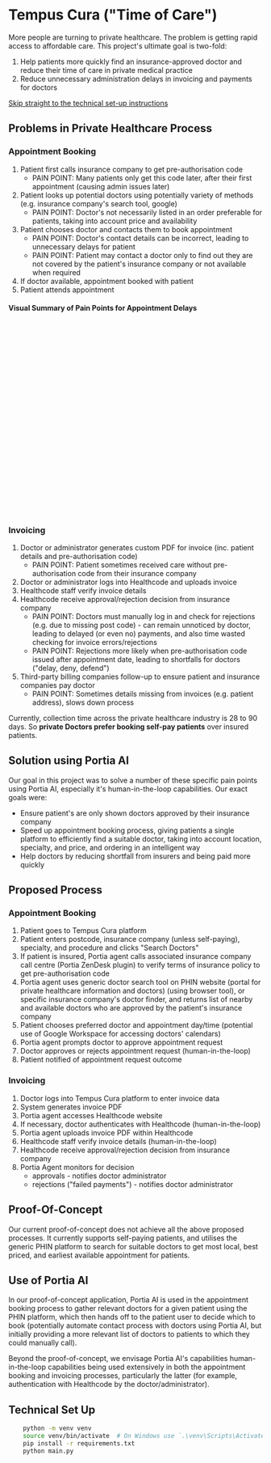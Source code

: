 # Tempus Cura ("Time of Care")
More people are turning to private healthcare. The problem is getting rapid access to affordable care. This project's ultimate goal is two-fold:
1. Help patients more quickly find an insurance-approved doctor and reduce their time of care in private medical practice
2. Reduce unnecessary administration delays in invoicing and payments for doctors

<a href="#technical-set-up">Skip straight to the technical set-up instructions</a>

## Problems in Private Healthcare Process
### Appointment Booking
1. Patient first calls insurance company to get pre-authorisation code
    * PAIN POINT: Many patients only get this code later, after their first appointment (causing admin issues later)
2. Patient looks up potential doctors using potentially variety of methods (e.g. insurance company's search tool, google)
    * PAIN POINT: Doctor's not necessarily listed in an order preferable for patients, taking into account price and availability
3. Patient chooses doctor and contacts them to book appointment
    * PAIN POINT: Doctor's contact details can be incorrect, leading to unnecessary delays for patient
    * PAIN POINT: Patient may contact a doctor only to find out they are not covered by the patient's insurance company or not available when required
4. If doctor available, appointment booked with patient
5. Patient attends appointment

#### Visual Summary of Pain Points for Appointment Delays
<?xml version="1.0" encoding="utf-8" standalone="yes"?>
<!DOCTYPE svg PUBLIC "-//W3C//DTD SVG 1.1//EN" "http://www.w3.org/Graphics/SVG/1.1/DTD/svg11.dtd">
<svg width="894" height="672" viewBox="0 0 894 672" style="fill:none;stroke:none;fill-rule:evenodd;clip-rule:evenodd;stroke-linecap:round;stroke-linejoin:round;stroke-miterlimit:1.5;" version="1.1" xmlns="http://www.w3.org/2000/svg" xmlns:xlink="http://www.w3.org/1999/xlink"><style class="text-font-style fontImports" data-font-family="Shantell Sans">@import url('https://fonts.googleapis.com/css2?family=Shantell+Sans:wght@300..800&amp;display=block');</style><rect id="" x="0" y="0" width="894" height="672" style="fill: #ffffff;"></rect><g id="items" style="isolation: isolate"><g id="blend" style="mix-blend-mode: normal"><g id="g-root-tf_18eg6fg140n08z-fill" data-item-order="-600768"><g id="tf_18eg6fg140n08z-fill" stroke="none" fill="#ffffff"><g><path d="M -0.000214 0L 893.999786 0L 893.999786 672L -0.000214 672Z"></path></g></g></g><g id="g-root-sy_4_cu_18hkjv0140k93i-fill" data-item-order="-377561" transform="translate(589.9996337890625, 380.011962890625)"></g><g id="g-root-sy_3_cu_qqx0gc140k8av-fill" data-item-order="-377557" transform="translate(589.9996337890625, 146)"></g><g id="g-root-sy_2_cu_909h1o140k7i8-fill" data-item-order="-377553" transform="translate(325.99957275390625, 379.99798583984375)"></g><g id="g-root-sy_1_cu_1lua0ek140k9op-fill" data-item-order="-377549" transform="translate(325.99957275390625, 146)"></g><g id="g-root-sy_0_cu_143mgzw140k8w2-fill" data-item-order="-377546" transform="translate(709.9996337890625, 289.9996337890625)"><g id="sy_0_cu_143mgzw140k8w2-fill" stroke="none" fill="#ffffff"><g><path d="M 24.440976 173.852336C 19.857976 164.112336 9.999976 137.992336 9.999976 93.474336C 9.999976 50.532336 19.171976 24.708336 23.934976 14.192336C 25.467976 10.808336 29.134976 9.241336 32.670976 10.355336C 42.075976 13.318336 61.681976 20.789336 84.423976 36.956336C 111.181976 55.977336 134.216976 81.301336 140.984976 89.014336C 142.207976 90.408336 142.364976 92.403336 141.244976 93.882336C 138.129976 97.996336 130.614976 106.367336 116.801976 113.455336L 132.539976 113.455336C 133.970976 113.455336 134.774976 115.038336 133.882976 116.160336C 128.268976 123.220336 111.324976 142.742336 84.423976 158.381336C 59.929976 172.621336 40.388976 176.660336 31.670976 177.802336C 28.609976 178.203336 25.757976 176.651336 24.440976 173.852336ZM 77.764976 95.682336C 87.979976 95.682336 96.260976 87.379336 96.260976 77.137336C 96.260976 66.895336 87.979976 58.592336 77.764976 58.592336C 67.549976 58.592336 59.268976 66.895336 59.268976 77.137336C 59.268976 87.379336 67.549976 95.682336 77.764976 95.682336ZM 74.242946 77.136336C 74.242987 79.087208 75.820301 80.668699 77.766017 80.668699C 79.711733 80.668699 81.289047 79.087208 81.289047 77.136339C 81.289047 75.185471 79.711733 73.603979 77.766017 73.603979C 75.820301 73.603979 74.242987 75.185471 74.242987 77.136339"></path></g></g></g><g id="g-root-sy_0_cu_1_qssfpo140k7b7-fill" data-item-order="-377544" transform="translate(14, 277.999755859375)"><g id="sy_0_cu_1_qssfpo140k7b7-fill" stroke="none" fill="#ffffff"><g><path d="M 76.372184 41.008244C 50.965684 22.519244 29.057284 13.958244 18.516484 10.554244C -8.304016 1.893244 36.423884 97.486244 40.539484 105.747244L 40.539484 106.255244C 36.510384 114.515244 -8.241236 210.089244 18.516484 201.448244C 29.057284 198.044244 50.965684 189.484244 76.372184 170.994244C 109.078584 147.191244 126.841584 112.514244 129.614584 106.811244C 129.869584 106.287244 129.869584 105.721244 129.614584 105.197244C 126.841584 99.493244 109.079584 64.811244 76.372184 41.008244Z"></path></g></g></g><g id="g-root-sy_0_cu_2_4lox3g140k9os-fill" data-item-order="-377542" transform="translate(132.52157592773438, 368)"><g id="sy_0_cu_2_4lox3g140k9os-fill" stroke="none" fill="#ffffff"><g><path d="M 587.478003 22L 587.478003 10L 266.879003 10L 10.000003 13L 11.483003 16L 10.000003 19L 267.207003 22L 587.478003 22Z"></path></g></g></g><g id="g-root-tx_analyzin_dikvik140loga-fill" data-item-order="0" transform="translate(139.99954223632812, 26)"><g id="tx_analyzin_dikvik140loga-fill" stroke="none" fill="#484848"><g><text style="font: bold 25px &quot;Shantell Sans&quot;, cursive; white-space: pre;" font-weight="bold" font-size="25px" font-family="'Shantell Sans', cursive"><tspan x="16.67" y="44.88" dominant-baseline="ideographic">Analyzing Patient Delays in Finding Doctors</tspan></text></g></g></g><g id="g-root-tx_insuranc_1d0iff0140lnnl-fill" data-item-order="0" transform="translate(109.99957275390625, 122)"><g id="tx_insuranc_1d0iff0140lnnl-fill" stroke="none" fill="#484848"><g><text style="font: 20px &quot;Shantell Sans&quot;, cursive; white-space: pre;" font-size="20px" font-family="'Shantell Sans', cursive"><tspan x="21.94" y="35" dominant-baseline="ideographic">Insurance Approval </tspan><tspan x="140.09" y="59" dominant-baseline="ideographic">Process</tspan></text></g></g></g><g id="g-root-tx_appointm_1hbc4uk140lngj-fill" data-item-order="0" transform="translate(445.9996032714844, 122)"><g id="tx_appointm_1hbc4uk140lngj-fill" stroke="none" fill="#484848"><g><text style="font: 20px &quot;Shantell Sans&quot;, cursive; white-space: pre;" font-size="20px" font-family="'Shantell Sans', cursive"><tspan x="16.05" y="35" dominant-baseline="ideographic">Appointment </tspan><tspan x="36.42" y="59" dominant-baseline="ideographic">Scheduling</tspan></text></g></g></g><g id="g-root-tx_timewast_1lw5fnw140k8p1-fill" data-item-order="0" transform="translate(685.9996337890625, 146)"><g id="tx_timewast_1lw5fnw140k8p1-fill" stroke="none" fill="#484848"><g><text style="font: 20px &quot;Shantell Sans&quot;, cursive; white-space: pre;" font-size="20px" font-family="'Shantell Sans', cursive"><tspan x="36.24" y="34.99" dominant-baseline="ideographic">Time wasted </tspan><tspan x="48.56" y="59" dominant-baseline="ideographic">finding an </tspan><tspan x="11.92" y="83" dominant-baseline="ideographic">appointment with </tspan><tspan x="31.9" y="107" dominant-baseline="ideographic">an insurance-</tspan><tspan x="18.3" y="131.01" dominant-baseline="ideographic">approved doctor</tspan></text></g></g></g><g id="g-root-tx_delaysin_hx5fgs140lm9s-fill" data-item-order="0" transform="translate(145.99957275390625, 206)"><g id="tx_delaysin_hx5fgs140lm9s-fill" stroke="none" fill="#484848"><g><text style="font: 20px &quot;Shantell Sans&quot;, cursive; white-space: pre;" font-size="20px" font-family="'Shantell Sans', cursive"><tspan x="13.89" y="35" dominant-baseline="ideographic">Delays in obtaining </tspan><tspan x="106.35" y="59" dominant-baseline="ideographic">approvals</tspan></text></g></g></g><g id="g-root-tx_ineffici_dcc4ng140lmve-fill" data-item-order="0" transform="translate(409.9996032714844, 206)"><g id="tx_ineffici_dcc4ng140lmve-fill" stroke="none" fill="#484848"><g><text style="font: 20px &quot;Shantell Sans&quot;, cursive; white-space: pre;" font-size="20px" font-family="'Shantell Sans', cursive"><tspan x="15.28" y="35" dominant-baseline="ideographic">Inefficient booking </tspan><tspan x="123.4" y="59" dominant-baseline="ideographic">systems</tspan></text></g></g></g><g id="g-root-tx_limitedn_1cz9h8s140llhj-fill" data-item-order="0" transform="translate(169.99957275390625, 290)"><g id="tx_limitedn_1cz9h8s140llhj-fill" stroke="none" fill="#484848"><g><text style="font: 20px &quot;Shantell Sans&quot;, cursive; white-space: pre;" font-size="20px" font-family="'Shantell Sans', cursive"><tspan x="15.45" y="35" dominant-baseline="ideographic">Limited network of </tspan><tspan x="31.37" y="59" dominant-baseline="ideographic">approved doctors</tspan></text></g></g></g><g id="g-root-tx_lackofce_1cu9ojw140lm2p-fill" data-item-order="0" transform="translate(433.9996032714844, 290)"><g id="tx_lackofce_1cu9ojw140lm2p-fill" stroke="none" fill="#484848"><g><text style="font: 20px &quot;Shantell Sans&quot;, cursive; white-space: pre;" font-size="20px" font-family="'Shantell Sans', cursive"><tspan x="14.55" y="35" dominant-baseline="ideographic">Lack of centralized </tspan><tspan x="97.65" y="59" dominant-baseline="ideographic">scheduling</tspan></text></g></g></g><g id="g-root-tx_shortnot_hteky4140lo98-fill" data-item-order="0" transform="translate(193.99957275390625, 410)"><g id="tx_shortnot_hteky4140lo98-fill" stroke="none" fill="#484848"><g><text style="font: 20px &quot;Shantell Sans&quot;, cursive; white-space: pre;" font-size="20px" font-family="'Shantell Sans', cursive"><tspan x="22.89" y="35" dominant-baseline="ideographic">Short notice for </tspan><tspan x="36.05" y="59" dominant-baseline="ideographic">available slots</tspan></text></g></g></g><g id="g-root-tx_difficul_93duh8140k7wu-fill" data-item-order="0" transform="translate(409.9996032714844, 410)"><g id="tx_difficul_93duh8140k7wu-fill" stroke="none" fill="#484848"><g><text style="font: 20px &quot;Shantell Sans&quot;, cursive; white-space: pre;" font-size="20px" font-family="'Shantell Sans', cursive"><tspan x="15.1" y="35" dominant-baseline="ideographic">Difficulty in accessing </tspan><tspan x="58.78" y="59" dominant-baseline="ideographic">price information</tspan></text></g></g></g><g id="g-root-tx_highdema_1cxe1zg140lmh9-fill" data-item-order="0" transform="translate(169.99957275390625, 494)"><g id="tx_highdema_1cxe1zg140lmh9-fill" stroke="none" fill="#484848"><g><text style="font: 20px &quot;Shantell Sans&quot;, cursive; white-space: pre;" font-size="20px" font-family="'Shantell Sans', cursive"><tspan x="11.86" y="35" dominant-baseline="ideographic">High demand for </tspan><tspan x="44.33" y="59" dominant-baseline="ideographic">appointments</tspan></text></g></g></g><g id="g-root-tx_variedpr_1d2duoc140k8hz-fill" data-item-order="0" transform="translate(385.9996032714844, 494)"><g id="tx_variedpr_1d2duoc140k8hz-fill" stroke="none" fill="#484848"><g><text style="font: 20px &quot;Shantell Sans&quot;, cursive; white-space: pre;" font-size="20px" font-family="'Shantell Sans', cursive"><tspan x="22.54" y="35" dominant-baseline="ideographic">Varied pricing across </tspan><tspan x="134.66" y="59" dominant-baseline="ideographic">providers</tspan></text></g></g></g><g id="g-root-tx_doctorav_hva07g140ln9i-fill" data-item-order="0" transform="translate(121.99957275390625, 590)"><g id="tx_doctorav_hva07g140ln9i-fill" stroke="none" fill="#484848"><g><text style="font: 20px &quot;Shantell Sans&quot;, cursive; white-space: pre;" font-size="20px" font-family="'Shantell Sans', cursive"><tspan x="20.03" y="35" dominant-baseline="ideographic">Doctor Availability</tspan></text></g></g></g><g id="g-root-tx_pricecom_9599qk140k6x4-fill" data-item-order="0" transform="translate(397.9996032714844, 590)"><g id="tx_pricecom_9599qk140k6x4-fill" stroke="none" fill="#484848"><g><text style="font: 20px &quot;Shantell Sans&quot;, cursive; white-space: pre;" font-size="20px" font-family="'Shantell Sans', cursive"><tspan x="22.25" y="35" dominant-baseline="ideographic">Price Comparison</tspan></text></g></g></g><g id="g-root-tf_18eg6fg140n08z-stroke" data-item-order="-600768"></g><g id="g-root-sy_4_cu_18hkjv0140k93i-stroke" data-item-order="-377561" transform="translate(589.9996337890625, 380.011962890625)"><g id="sy_4_cu_18hkjv0140k93i-stroke" fill="none" stroke-linecap="round" stroke-linejoin="round" stroke-miterlimit="4" stroke="#484848" stroke-width="2"><g><path d="M 33.849976 147.988007C 37.849976 148.288007 41.849976 147.488007 45.849976 147.988007M 58.249976 63.988007C 62.149976 63.788007 66.349976 62.888007 70.249976 63.988007M 10.049976 231.988007C 13.949976 232.388007 18.049976 231.188007 22.049976 231.988007C 27.049976 212.588007 33.349976 193.588007 38.749976 174.288007C 44.249976 154.288007 49.049976 134.088007 56.049976 114.488007C 61.649976 98.688007 65.949976 82.388007 70.049976 65.988007C 74.749976 47.188007 80.249976 28.488007 86.249976 9.988007"></path><path d="M 33.850976 147.988007L 45.850976 147.988007M 58.200976 63.988007L 70.200976 63.988007M 9.999976 231.988007L 21.999976 231.988007L 86.259976 10.000007"></path></g></g></g><g id="g-root-sy_3_cu_qqx0gc140k8av-stroke" data-item-order="-377557" transform="translate(589.9996337890625, 146)"><g id="sy_3_cu_qqx0gc140k8av-stroke" fill="none" stroke-linecap="round" stroke-linejoin="round" stroke-miterlimit="4" stroke="#484848" stroke-width="2"><g><path d="M 33.849976 94C 37.849976 93.9 41.949976 93.2 45.849976 94M 58.149976 178C 61.949976 179.3 66.249976 177.6 70.149976 178M 10.049976 10C 13.949976 10.5 18.149976 11.1 22.049976 10C 26.949976 26.2 32.949976 42.2 36.149976 58.8C 39.049976 73.9 44.649976 88.3 48.949976 103C 53.349976 118.3 59.349976 133.1 62.149976 148.8C 64.949976 164.3 69.949976 179.4 75.349976 194.3C 79.849976 206.6 83.949976 219.1 86.249976 232"></path><path d="M 33.846976 94L 45.846976 94M 58.195976 178L 70.195976 178M 9.999976 10L 21.999976 10L 86.264976 232.006"></path></g></g></g><g id="g-root-sy_2_cu_909h1o140k7i8-stroke" data-item-order="-377553" transform="translate(325.99957275390625, 379.99798583984375)"><g id="sy_2_cu_909h1o140k7i8-stroke" fill="none" stroke-linecap="round" stroke-linejoin="round" stroke-miterlimit="4" stroke="#484848" stroke-width="2"><g><path d="M 33.850006 148.002014C 37.850006 147.402014 41.950006 147.302014 45.850006 148.002014M 58.250006 64.002014C 62.150006 64.402014 66.350006 64.902014 70.250006 64.002014M 10.050006 232.002014C 13.750006 230.602014 18.050006 231.502014 22.050006 232.002014C 29.150006 213.402014 32.750006 193.702014 38.550006 174.702014C 43.950006 157.302014 47.450006 139.402014 53.750006 122.402014C 60.150006 105.102014 62.550006 86.502014 69.050006 69.302014C 76.450006 50.102014 79.150006 29.302014 86.250006 10.002014"></path><path d="M 33.852006 148.002014L 45.852006 148.002014M 58.201006 64.002014L 70.201006 64.002014M 10.000006 232.002014L 22.000006 232.002014L 86.264006 10.000014"></path></g></g></g><g id="g-root-sy_1_cu_1lua0ek140k9op-stroke" data-item-order="-377549" transform="translate(325.99957275390625, 146)"><g id="sy_1_cu_1lua0ek140k9op-stroke" fill="none" stroke-linecap="round" stroke-linejoin="round" stroke-miterlimit="4" stroke="#484848" stroke-width="2"><g><path d="M 33.850006 94C 37.850006 94 41.850006 93.6 45.850006 94M 58.250006 178C 62.050006 177 66.350006 178.9 70.250006 178M 10.050006 10C 13.950006 10.3 17.950006 10.1 22.050006 10C 28.650006 28.5 33.550006 47.6 38.450006 66.7C 42.850006 84 49.450006 100.6 53.250006 118C 57.750006 138.2 65.850006 157.4 70.450006 177.5C 74.750006 196 81.750006 213.7 86.250006 232"></path><path d="M 33.852006 94L 45.852006 94M 58.201006 178L 70.201006 178M 10.000006 10L 22.000006 10L 86.265006 232.006"></path></g></g></g><g id="g-root-sy_0_cu_143mgzw140k8w2-stroke" data-item-order="-377546" transform="translate(709.9996337890625, 289.9996337890625)"><g id="sy_0_cu_143mgzw140k8w2-stroke" fill="none" stroke-linecap="round" stroke-linejoin="round" stroke-miterlimit="4" stroke="#484848" stroke-width="4"><g><path d="M 24.449976 173.900336C 19.449976 164.300336 11.449976 138.000336 10.049976 93.500336C 9.349976 72.900336 13.649976 56.400336 14.849976 43.200336C 16.149976 29.000336 21.349976 19.600336 23.949976 14.200336C 25.549976 10.800336 29.049976 9.600336 32.649976 10.400336C 42.349976 12.400336 61.449976 21.100336 84.449976 37.000336C 97.149976 45.700336 109.049976 55.900336 118.349976 65.500336C 128.949976 76.200336 137.049976 85.300336 140.949976 89.000336C 142.349976 90.300336 142.649976 92.600336 141.249976 93.900336C 137.449976 97.400336 130.049976 105.400336 116.849976 113.500336C 122.049976 113.800336 127.349976 113.900336 132.549976 113.500336C 133.949976 113.300336 134.949976 115.200336 133.849976 116.200336C 127.049976 122.100336 111.449976 142.900336 84.449976 158.400336C 59.849976 172.400336 40.449976 177.400336 31.649976 177.800336C 28.549976 178.000336 26.249976 176.400336 24.449976 173.900336M 77.749976 95.700336C 87.949976 95.700336 96.349976 87.400336 96.249976 77.100336C 96.249976 66.900336 87.849976 59.900336 77.749976 58.600336C 67.649976 57.300336 60.049976 66.900336 59.249976 77.100336C 58.549976 87.400336 67.749976 97.600336 77.749976 95.700336M 74.249976 77.100336C 73.949976 79.100336 75.849976 80.600336 77.749976 80.700336C 79.749976 80.800336 80.649976 79.000336 81.249976 77.100336C 81.949976 75.300336 79.649976 74.200336 77.749976 73.600336C 75.949976 73.000336 74.349976 75.200336 74.249976 77.100336"></path><path d="M 24.440976 173.852336C 19.857976 164.112336 9.999976 137.992336 9.999976 93.474336C 9.999976 50.532336 19.171976 24.708336 23.934976 14.192336C 25.467976 10.808336 29.134976 9.241336 32.670976 10.355336C 42.075976 13.318336 61.681976 20.789336 84.423976 36.956336C 111.181976 55.977336 134.216976 81.301336 140.984976 89.014336C 142.207976 90.408336 142.364976 92.403336 141.244976 93.882336C 138.129976 97.996336 130.614976 106.367336 116.801976 113.455336L 132.539976 113.455336C 133.970976 113.455336 134.774976 115.038336 133.882976 116.160336C 128.268976 123.220336 111.324976 142.742336 84.423976 158.381336C 59.929976 172.621336 40.388976 176.660336 31.670976 177.802336C 28.609976 178.203336 25.757976 176.651336 24.440976 173.852336ZM 77.764976 95.682336C 87.979976 95.682336 96.260976 87.379336 96.260976 77.137336C 96.260976 66.895336 87.979976 58.592336 77.764976 58.592336C 67.549976 58.592336 59.268976 66.895336 59.268976 77.137336C 59.268976 87.379336 67.549976 95.682336 77.764976 95.682336ZM 74.242946 77.136336C 74.242987 79.087208 75.820301 80.668699 77.766017 80.668699C 79.711733 80.668699 81.289047 79.087208 81.289047 77.136339C 81.289047 75.185471 79.711733 73.603979 77.766017 73.603979C 75.820301 73.603979 74.242987 75.185471 74.242987 77.136339"></path></g></g><g id="sy_0_cu_143mgzw140k8w2-stroke" fill="none" stroke-linecap="round" stroke-linejoin="round" stroke-miterlimit="4" stroke="#484848" stroke-width="4"><g><path d="M 34.349976 146.500336C 25.649976 131.500336 23.049976 114.400336 21.049976 97.600336C 18.749976 78.200336 26.249976 59.200336 34.349976 40.900336"></path><path d="M 34.333976 146.459336C 16.539976 113.641336 16.555976 73.693336 34.379976 40.887336"></path></g></g></g><g id="g-root-sy_0_cu_1_qssfpo140k7b7-stroke" data-item-order="-377544" transform="translate(14, 277.999755859375)"><g id="sy_0_cu_1_qssfpo140k7b7-stroke" fill="none" stroke-linecap="round" stroke-linejoin="round" stroke-miterlimit="4" stroke="#484848" stroke-width="4"><g><path d="M 76.349584 41.000244C 50.549584 23.100244 29.349584 12.700244 18.549584 10.600244C 8.449584 8.600244 7.549584 18.300244 12.249584 33.200244C 16.249584 45.800244 22.149584 61.900244 27.249584 76.000244C 32.749584 91.100244 39.349584 102.900244 40.549584 105.700244C 40.549584 105.900244 40.549584 106.100244 40.549584 106.300244C 38.549584 110.000244 29.349584 132.900244 19.949584 154.600244C 9.049584 180.000244 4.249584 206.500244 18.549584 201.400244C 28.949584 197.800244 50.849584 189.400244 76.349584 171.000244C 93.049584 159.000244 104.249584 142.700244 114.649584 131.500244C 124.749584 120.600244 128.149584 109.500244 129.649584 106.800244C 129.849584 106.300244 129.749584 105.800244 129.649584 105.200244C 128.949584 102.200244 124.149584 92.600244 115.349584 81.400244C 105.749584 69.300244 93.949584 52.700244 76.349584 41.000244"></path><path d="M 76.372184 41.008244C 50.965684 22.519244 29.057284 13.958244 18.516484 10.554244C -8.304016 1.893244 36.423884 97.486244 40.539484 105.747244L 40.539484 106.255244C 36.510384 114.515244 -8.241236 210.089244 18.516484 201.448244C 29.057284 198.044244 50.965684 189.484244 76.372184 170.994244C 109.078584 147.191244 126.841584 112.514244 129.614584 106.811244C 129.869584 106.287244 129.869584 105.721244 129.614584 105.197244C 126.841584 99.493244 109.079584 64.811244 76.372184 41.008244Z"></path></g></g><g id="sy_0_cu_1_qssfpo140k7b7-stroke" fill="none" stroke-linecap="round" stroke-linejoin="round" stroke-miterlimit="4" stroke="#484848" stroke-width="4"><g><path d="M 22.249584 16.500244C 31.149584 19.000244 48.249584 28.700244 70.049584 45.000244C 86.049584 57.000244 96.049584 74.300244 104.249584 86.100244C 111.049584 96.000244 113.849584 104.200244 114.349584 105.600244C 114.349584 105.700244 114.449584 105.800244 114.349584 106.000244C 114.349584 106.200244 114.349584 106.300244 114.349584 106.400244C 113.949584 108.100244 107.449584 118.000244 100.249584 132.300244C 94.349584 144.200244 83.749584 157.300244 70.049584 167.000244C 47.849584 182.700244 31.049584 192.500244 22.249584 195.500244"></path><path d="M 22.273384 16.467244C 30.982984 19.660244 49.085184 27.690244 70.077784 45.035244C 98.336584 68.382244 113.093584 102.668244 114.306584 105.566244C 114.367584 105.711244 114.388584 105.844244 114.388584 106.001244L 114.388584 106.001244C 114.388584 106.159244 114.367584 106.291244 114.306584 106.436244C 113.093584 109.335244 98.336584 143.620244 70.077784 166.968244C 49.085184 184.312244 30.982984 192.343244 22.273384 195.536244"></path></g></g></g><g id="g-root-sy_0_cu_2_4lox3g140k9os-stroke" data-item-order="-377542" transform="translate(132.52157592773438, 368)"><g id="sy_0_cu_2_4lox3g140k9os-stroke" fill="none" stroke-linecap="round" stroke-linejoin="round" stroke-miterlimit="4" stroke="#484848" stroke-width="4"><g><path d="M 587.528003 22C 586.228003 18.2 586.928003 14 587.528003 10C 564.928003 8.1 542.228003 8.2 519.628003 10C 500.028003 11.6 480.228003 11 460.528003 10C 440.228003 8.9 419.928003 9.9 399.728003 10C 379.728003 10.1 359.728003 10 339.628003 10C 315.428003 10 291.128003 9.2 266.928003 10C 248.228003 8.6 229.428003 10.9 210.628003 10.7C 192.428003 10.4 174.328003 10.7 156.128003 11.3C 139.028003 11.8 121.928003 11 104.828003 11.9C 89.328003 12.7 73.728003 11.4 58.328003 12.4C 42.228003 13.6 26.128003 13.8 10.028003 13C 10.328003 14.1 10.728003 15.2 11.528003 16C 11.028003 17 10.528003 18 10.028003 19C 30.528003 18.9 51.028003 20.1 71.528003 19.7C 92.328003 19.4 113.228003 21.4 134.028003 20.4C 154.228003 19.5 174.628003 20 194.828003 21.2C 218.928003 22.5 243.128003 20.4 267.228003 22C 287.928003 22.2 308.628003 20.4 329.228003 22C 352.428003 23.8 375.828003 22.3 399.028003 22C 418.128003 21.8 437.128003 21.2 456.128003 22C 476.828003 22.9 497.528003 21.6 518.228003 22C 541.328003 22.4 564.428003 23 587.528003 22"></path><path d="M 587.478003 22L 587.478003 10L 266.879003 10L 10.000003 13L 11.483003 16L 10.000003 19L 267.207003 22L 587.478003 22Z"></path></g></g></g><g id="g-root-tx_analyzin_dikvik140loga-stroke" data-item-order="0" transform="translate(139.99954223632812, 26)"></g><g id="g-root-tx_insuranc_1d0iff0140lnnl-stroke" data-item-order="0" transform="translate(109.99957275390625, 122)"></g><g id="g-root-tx_appointm_1hbc4uk140lngj-stroke" data-item-order="0" transform="translate(445.9996032714844, 122)"></g><g id="g-root-tx_timewast_1lw5fnw140k8p1-stroke" data-item-order="0" transform="translate(685.9996337890625, 146)"></g><g id="g-root-tx_delaysin_hx5fgs140lm9s-stroke" data-item-order="0" transform="translate(145.99957275390625, 206)"></g><g id="g-root-tx_ineffici_dcc4ng140lmve-stroke" data-item-order="0" transform="translate(409.9996032714844, 206)"></g><g id="g-root-tx_limitedn_1cz9h8s140llhj-stroke" data-item-order="0" transform="translate(169.99957275390625, 290)"></g><g id="g-root-tx_lackofce_1cu9ojw140lm2p-stroke" data-item-order="0" transform="translate(433.9996032714844, 290)"></g><g id="g-root-tx_shortnot_hteky4140lo98-stroke" data-item-order="0" transform="translate(193.99957275390625, 410)"></g><g id="g-root-tx_difficul_93duh8140k7wu-stroke" data-item-order="0" transform="translate(409.9996032714844, 410)"></g><g id="g-root-tx_highdema_1cxe1zg140lmh9-stroke" data-item-order="0" transform="translate(169.99957275390625, 494)"></g><g id="g-root-tx_variedpr_1d2duoc140k8hz-stroke" data-item-order="0" transform="translate(385.9996032714844, 494)"></g><g id="g-root-tx_doctorav_hva07g140ln9i-stroke" data-item-order="0" transform="translate(121.99957275390625, 590)"></g><g id="g-root-tx_pricecom_9599qk140k6x4-stroke" data-item-order="0" transform="translate(397.9996032714844, 590)"></g></g></g><path id="w1uo1ojw17mj6kq" d="M65.283 12.757a.35.35 0 0 0 .584.157l5.203-5.141-6.183 3.523.396 1.461zm-2.216-11.7a.35.35 0 0 0-.522.305v3.111l3.276-1.868-2.754-1.548zm3.728 2.105l-4.25 2.421v2.445l6.391-3.644-2.141-1.222zm4.708 3.303a.35.35 0 0 0 0-.609l-1.592-.9-7.365 4.199v1.782a.35.35 0 0 0 .523.305l8.435-4.777z M44.542 2.513c0-.433.355-.783.792-.783s.792.35.792.783-.355.783-.792.783-.792-.35-.792-.783zm59.171 0c0-.433.355-.783.792-.783s.792.35.792.783-.355.783-.792.783-.792-.35-.792-.783zm-85.951 7.636h-1.27v-.487c-.276.201-.864.609-1.881.609-1.202 0-2.274-.794-2.137-2.078.118-1.106 1.153-1.584 1.848-1.727l2.17-.345c0-.539-.29-.956-1.064-1.006s-1.21.305-1.571 1.017l-1.124-.605c1.218-2.631 5.029-1.764 5.029.414v4.207zm-1.27-2.86c.006.396-.062 1.112-.819 1.59-.587.37-1.841.299-1.903-.395-.049-.555.461-.791.906-.898l1.816-.297zm72.662 2.86h-1.27v-.487c-.276.201-.864.609-1.881.609-1.202 0-2.274-.794-2.137-2.078.118-1.106 1.153-1.584 1.848-1.727l2.17-.345c0-.539-.29-.956-1.064-1.006s-1.21.305-1.571 1.017l-1.124-.605c1.218-2.631 5.029-1.764 5.029.414v4.207zm-1.27-2.86c.006.396-.062 1.112-.82 1.59-.587.37-1.841.299-1.903-.395-.049-.555.461-.791.906-.898l1.816-.297zM99.096 10.149H97.85v-8.45h1.246v4.895l2.68-2.559h1.738l-2.633 2.535 2.715 3.578h-1.556l-2.077-2.707-.867.844v1.863zm6.053-6.114h-1.255v6.113h1.255V4.035zm-59.2 0h-1.255v6.113h1.255V4.035zm5.584 6.113V1.697h1.255v2.695c.361-.346 1-.485 1.47-.485 1.452 0 2.477 1.082 2.457 2.448v3.792h-1.27v-3.68c0-.408-.214-1.339-1.315-1.339-.968 0-1.342.756-1.342 1.339v3.681h-1.255zm-4.76-4.894V4.039h.621a.45.45 0 0 0 .45-.45v-.855h1.251v1.305h1.309v1.215h-1.309v3.109c0 .293.105.664.648.664.365 0 .531-.035.736-.07v1.137s-.361.113-.857.113c-1.398 0-1.777-1.051-1.777-1.788V5.254h-1.071zM36.528 4.039h-1.394l2.191 6.106h1.125l1.234-3.918 1.238 3.918h1.129l2.188-6.106h-1.383l-1.359 3.93-1.256-3.93h-1.124l-1.242 3.957-1.348-3.957zM26.212 7.141c-.02 1.566 1.187 3.129 3.223 3.129 1.566 0 2.383-.918 2.734-1.719L31.172 8c-.315.399-.801 1.094-1.738 1.094-1.145 0-1.825-.781-1.891-1.52h4.625c.074-.284.148-.995-.03-1.559-.336-1.064-1.221-2.102-2.839-2.102s-3.088 1.152-3.088 3.227zm1.363-.75h3.348c-.055-.43-.566-1.301-1.623-1.301a1.79 1.79 0 0 0-1.725 1.301zm-8.758.75c.038 1.758 1.277 3.133 3.145 3.133 1.074 0 1.723-.477 1.961-.672v.547h1.242V1.703h-1.258v2.888c-.414-.36-1.062-.68-1.93-.68-1.91 0-3.198 1.473-3.16 3.23zm1.309-.08c0 1.119.723 1.978 1.836 1.978a1.88 1.88 0 0 0 1.94-1.904c0-1.371-1.011-1.99-1.972-1.99s-1.805.798-1.805 1.916zm76.683-.028C96.771 5.275 95.532 3.9 93.664 3.9c-1.074 0-1.723.477-1.961.672v-.547h-1.242v8.22h1.258V9.583c.414.36 1.063.68 1.93.68 1.91 0 3.198-1.473 3.16-3.23zm-1.309.08c0-1.119-.723-1.978-1.836-1.978a1.88 1.88 0 0 0-1.94 1.904c0 1.371 1.011 1.99 1.972 1.99S95.5 8.231 95.5 7.113zM106.441 10.173V4.036h1.254v.382c.361-.346 1-.485 1.47-.485 1.452 0 2.477 1.082 2.457 2.448v3.792h-1.27V6.492c0-.408-.214-1.339-1.315-1.339-.969 0-1.342.756-1.342 1.339v3.681h-1.254zm-30.383-.021V1.824h1.084l4.215 5.777V1.824h1.32v8.328h-1.094l-4.207-5.796v5.796h-1.319zM5.24 10.149H4V2.377h1.014l2.664 3.597 2.654-3.592h1.03v7.766h-1.256V4.762L7.678 8.068 5.24 4.742v5.407z" transform="translate(757.9996337890625, 638)" fill="#80808088" stroke="none"></path></svg>


### Invoicing
1. Doctor or administrator generates custom PDF for invoice (inc. patient details and pre-authorisation code)
    * PAIN POINT: Patient sometimes received care without pre-authorisation code from their insurance company
2. Doctor or administrator logs into Healthcode and uploads invoice 
3. Healthcode staff verify invoice details
4. Healthcode receive approval/rejection decision from insurance company
    * PAIN POINT: Doctors must manually log in and check for rejections (e.g. due to missing post code) - can remain unnoticed by doctor, leading to delayed (or even no) payments, and also time wasted checking for invoice errors/rejections
    * PAIN POINT: Rejections more likely when pre-authorisation code issued after appointment date, leading to shortfalls for doctors ("delay, deny, defend")
5. Third-party billing companies follow-up to ensure patient and insurance companies pay doctor
    * PAIN POINT: Sometimes details missing from invoices (e.g. patient address), slows down process

Currently, collection time across the private healthcare industry is 28 to 90 days. So **private Doctors prefer booking self-pay patients** over insured patients. 

## Solution using Portia AI
Our goal in this project was to solve a number of these specific pain points using Portia AI, especially it's human-in-the-loop capabilities. Our exact goals were:
- Ensure patient's are only shown doctors approved by their insurance company
- Speed up appointment booking process, giving patients a single platform to efficiently find a suitable doctor, taking into account location, specialty, and price, and ordering in an intelligent way
- Help doctors by reducing shortfall from insurers and being paid more quickly

## Proposed Process
### Appointment Booking
1. Patient goes to Tempus Cura platform
2. Patient enters postcode, insurance company (unless self-paying), specialty, and procedure and clicks "Search Doctors"
3. If patient is insured, Portia agent calls associated insurance company call centre (Portia ZenDesk plugin) to verify terms of insurance policy to get pre-authorisation code
3. Portia agent uses generic doctor search tool on PHIN website (portal for private healthcare information and doctors) (using browser tool), or specific insurance company's doctor finder, and returns list of nearby and available doctors who are approved by the patient's insurance company
4. Patient chooses preferred doctor and appointment day/time (potential use of Google Workspace for accessing doctors' calendars)
5. Portia agent prompts doctor to approve appointment request
6. Doctor approves or rejects appointment request (human-in-the-loop)
7. Patient notified of appointment request outcome

### Invoicing
1. Doctor logs into Tempus Cura platform to enter invoice data
2. System generates invoice PDF
3. Portia agent accesses Healthcode website
4. If necessary, doctor authenticates with Healthcode (human-in-the-loop)
5. Portia agent uploads invoice PDF within Healthcode
6. Healthcode staff verify invoice details (human-in-the-loop)
7. Healthcode receive approval/rejection decision from insurance company
8. Portia Agent monitors for decision
    - approvals - notifies doctor administrator
    - rejections ("failed payments") - notifies doctor administrator

## Proof-Of-Concept
Our current proof-of-concept does not achieve all the above proposed processes. It currently supports self-paying patients, and utilises the generic PHIN platform to search for suitable doctors to get most local, best priced, and earliest available appointment for patients.

## Use of Portia AI
In our proof-of-concept application, Portia AI is used in the appointment booking process to gather relevant doctors for a given patient using the PHIN platform, which then hands off to the patient user to decide which to book (potentially automate contact process with doctors using Portia AI, but initially providing a more relevant list of doctors to patients to which they could manually call).

Beyond the proof-of-concept, we envisage Portia AI's capabilities human-in-the-loop capabilities being used extensively in both the appointment booking and invoicing processes, particularly the latter (for example, authentication with Healthcode by the doctor/administrator).

## Technical Set Up
```sh
    python -m venv venv
    source venv/bin/activate  # On Windows use `.\venv\Scripts\Activate`
    pip install -r requirements.txt
    python main.py
```
